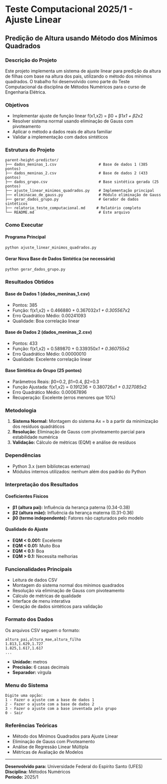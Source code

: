 # Teste Computacional 2025/1 - Ajuste Linear

## Predição de Altura usando Método dos Mínimos Quadrados

### Descrição do Projeto

Este projeto implementa um sistema de ajuste linear para predição da altura de filhas com base na altura dos pais, utilizando o método dos mínimos quadrados. O trabalho foi desenvolvido como parte do Teste Computacional da disciplina de Métodos Numéricos para o curso de Engenharia Elétrica.

### Objetivos

- Implementar ajuste de função linear f(x1,x2) = β0 + β1*x1 + β2*x2
- Resolver sistema normal usando eliminação de Gauss com pivoteamento
- Aplicar o método a dados reais de altura familiar
- Validar a implementação com dados sintéticos

### Estrutura do Projeto

```
parent-height-predictor/
├── dados_meninas_1.csv                   # Base de dados 1 (385 pontos)
├── dados_meninas_2.csv                   # Base de dados 2 (433 pontos)
├── dados_grupo.csv                       # Base sintética gerada (25 pontos)
├── ajuste_linear_minimos_quadrados.py    # Implementação principal
├── eliminacao_de_gauss.py                # Módulo eliminação de Gauss
├── gerar_dados_grupo.py                  # Gerador de dados sintéticos
├── relatorio_teste_computacional.md     # Relatório completo
└── README.md                             # Este arquivo
```

### Como Executar

#### Programa Principal
```bash
python ajuste_linear_minimos_quadrados.py
```

#### Gerar Nova Base de Dados Sintética (se necessário)
```bash
python gerar_dados_grupo.py
```

### Resultados Obtidos

#### Base de Dados 1 (dados_meninas_1.csv)
- Pontos: 385
- Função: f(x1,x2) = 0.466880 + 0.367032*x1 + 0.305567*x2
- Erro Quadrático Médio: 0.00241093
- Qualidade: Boa correlação linear

#### Base de Dados 2 (dados_meninas_2.csv)
- Pontos: 433
- Função: f(x1,x2) = 0.589870 + 0.339350*x1 + 0.360755*x2
- Erro Quadrático Médio: 0.00000010
- Qualidade: Excelente correlação linear

#### Base Sintética do Grupo (25 pontos)
- Parâmetros Reais: β0=0.2, β1=0.4, β2=0.3
- Função Ajustada: f(x1,x2) = 0.191236 + 0.380726*x1 + 0.327085*x2
- Erro Quadrático Médio: 0.00067896
- Recuperação: Excelente (erros menores que 10%)

### Metodologia

1. **Sistema Normal:** Montagem do sistema Ax = b a partir da minimização dos resíduos quadráticos
2. **Resolução:** Eliminação de Gauss com pivoteamento parcial para estabilidade numérica
3. **Validação:** Cálculo de métricas (EQM) e análise de resíduos

### Dependências

- Python 3.x (sem bibliotecas externas)
- Módulos internos utilizados: nenhum além dos padrão do Python

### Interpretação dos Resultados

#### Coeficientes Físicos
- **β1 (altura pai):** Influência da herança paterna (0.34-0.38)
- **β2 (altura mãe):** Influência da herança materna (0.31-0.36)  
- **β0 (termo independente):** Fatores não capturados pelo modelo

#### Qualidade do Ajuste
- **EQM < 0.001:** Excelente
- **EQM < 0.01:** Muito Boa
- **EQM < 0.1:** Boa
- **EQM > 0.1:** Necessita melhorias

### Funcionalidades Principais

- Leitura de dados CSV
- Montagem do sistema normal dos mínimos quadrados
- Resolução via eliminação de Gauss com pivoteamento
- Cálculo de métricas de qualidade
- Interface de menu interativa
- Geração de dados sintéticos para validação

### Formato dos Dados

Os arquivos CSV seguem o formato:
```
altura_pai,altura_mae,altura_filha
1.813,1.629,1.727
1.825,1.617,1.617
...
```

- **Unidade:** metros
- **Precisão:** 6 casas decimais
- **Separador:** vírgula

### Menu do Sistema

```
Digite uma opção:
1 - Fazer o ajuste com a base de dados 1
2 - Fazer o ajuste com a base de dados 2  
3 - Fazer o ajuste com a base inventada pelo grupo
0 - Sair
```

### Referências Teóricas

- Método dos Mínimos Quadrados para Ajuste Linear
- Eliminação de Gauss com Pivoteamento
- Análise de Regressão Linear Múltipla
- Métricas de Avaliação de Modelos

---

**Desenvolvido para:** Universidade Federal do Espírito Santo (UFES)  
**Disciplina:** Métodos Numéricos  
**Período:** 2025/1
